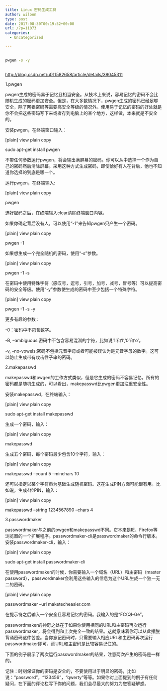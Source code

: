 ```yaml
---
title: Linux 密码生成工具
author: wiloon
type: post
date: 2017-08-30T00:19:52+00:00
url: /?p=11073
categories:
  - Uncategorized

---
```

```bash
  
pwgen -s -y
  
```

http://blog.csdn.net/u011582658/article/details/38045311

1.pwgen
  
pwgen生成的密码易于记忆且相当安全。从技术上来说，容易记忆的密码不会比随机生成的密码更加安全。但是，在大多数情况下，pwgen生成的密码已经足够安全，除了网银密码等需要高安全等级的情况外。使用易于记忆的密码的好处就是你不会把这些密码写下来或者存到电脑上的某个地方，这样做，本来就是不安全的。

安装pwgen，在终端窗口输入：

[plain] view plain copy
  
sudo apt-get install pwgen
  
不带任何参数运行pwgen，将会输出满屏幕的密码。你可以从中选择一个作为自己的密码然后清除屏幕。采用这种方式生成密码，即使恰好有人在背后，他也不知道你选择的到底是哪一个。
  
运行pwgen，在终端输入:

[plain] view plain copy
  
pwgen

选好密码之后，在终端输入clear清除终端窗口内容。

如果你确定背后没有人，可以使用“-1”来告知pwgen只产生一个密码。

[plain] view plain copy
  
pwgen -1

如果想生成一个完全随机的密码，使用“-s”参数。

[plain] view plain copy
  
pwgen -1 -s

在密码中使用特殊字符（感叹号，逗号，引号，加号，减号，冒号等）可以提高密码的安全等级。使用“-y”参数使生成的密码中至少包括一个特殊字符。

[plain] view plain copy
  
pwgen -1 -s -y

更多有趣的参数：

-0：密码中不包含数字。
  
-B, &#8211;ambiguous:密码中不包含容易混淆的字符，比如说‘1’和‘l’,&#8217;0&#8217;和‘o’。
  
-v, &#8211;no-vowels:密码不包括元音字母或者可能被误认为是元音字母的数字。这可以防止生成带有攻击性子串的密码。

2.makepasswd
  
makepasswd和pwgen的工作方式类似，但是它生成的密码不容易记忆。所有的密码都是随机生成的，可以看出，makepasswd比pwgen更加注重安全性。
  
安装makepasswd，在终端输入：
  
[plain] view plain copy
  
sudo apt-get install makepasswd
  
生成一个密码，输入：

[plain] view plain copy
  
makepasswd
  
生成五个密码，每个密码最少包含10个字符，输入：

[plain] view plain copy
  
makepasswd &#8211;count 5 &#8211;minchars 10
  
还可以指定以某个字符串为基础生成随机密码。这在生成PIN方面可能很有用。比如说，生成4位PIN，输入：

[plain] view plain copy
  
makepasswd &#8211;string 1234567890 &#8211;chars 4

3.passwordmaker
  
passwordmaker与之前的pwgen和makepasswd不同。它本来是IE，Firefox等浏览器的一个扩展程序。passwordmaker-cli是passwordmaker的命令行版本。安装passwordmaker-cli，输入：

[plain] view plain copy
  
sudo apt-get install passwordmaker-cli
  
在使用passwordmaker的时候，你需要输入一个域名（URL）和主密码（master password），passwordmaker会利用这些输入的信息为这个URL生成一个独一无二的密码。

[plain] view plain copy
  
passwordmaker &#8211;url maketecheasier.com
  
在提示符之后输入一个安全且容易记忆的密码。我输入的是“FC(QI-Ge”。

passwordmaker的神奇之处在于如果你使用相同的URL和主密码再次运行passwordmaker，将会得到和上次完全一致的结果。这就意味着你可以从此摆脱背诵密码这件苦差。当你忘记密码时，只需要输入相应URL和主密码再次运行passwordmaker即可，而URL和主密码是比较容易记住的。

下面的例子展示了两次运行passwordmaker的结果，注意两次产生的密码是一样的。

记住：时刻保证你的密码是安全的，不要使用过于明显的密码，比如说：“password”，“123456”，“qwerty”等等。如果你对上面提到的例子有任何疑问，在下面的评论栏写下你的问题，我们会尽最大的努力为您答疑解惑。